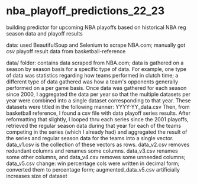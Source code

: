 # nba_playoff_predictions_22_23
building predictor for upcoming NBA playoffs based on historical NBA reg season data and playoff results

data: used BeautifulSoup and Selenium to scrape NBA.com; manually got csv playoff result data from basketball-reference

data/ folder: contains data scraped from NBA.com; data is gathered on a season by season basis for a specific type of data. For example, one type of data was statistics regarding how teams performed in clutch time; a different type of data gathered was how a team's opponents generally performed on a per game basis. Once data was gathered for each season since 2000, I aggregated the data per year so that the multiple datasets per year were combined into a single dataset corresponding to that year. These datasets were titled in the following manner: YYYY-YY_data.csv Then, from basketball reference, I found a csv file with data playoff series results. After reformatting that slightly, I looped thru each series since the 2001 playoffs, retrieved the regular season data during that year for each of the teams competing in the series (which I already had) and aggregated the result of the series and regular season data for the teams into a single vector. data_v1.csv is the collection of these vectors as rows. data_v2.csv removes redundant columns and renames some columns. data_v3.csv renames some other columns, and data_v4.csv removes some unneeded columns; data_v5.csv change: win percentage cols were written in decimal form; converted them to percentage form; augmented_data_v5.csv artificially increases size of dataset
